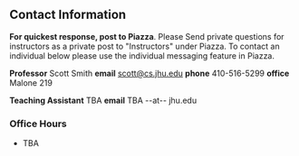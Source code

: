## Contact Information

**For quickest response, post to Piazza**.
Please Send private questions for instructors as a private post to "Instructors" under Piazza.  To contact an individual below please use the individual messaging feature in Piazza.



**Professor** Scott Smith
**email** [scott@cs.jhu.edu](mailto:scott@cs.jhu.edu)
**phone** 410-516-5299
**office** Malone 219

**Teaching Assistant** TBA
**email** TBA --at-- jhu.edu

### Office Hours

* TBA





